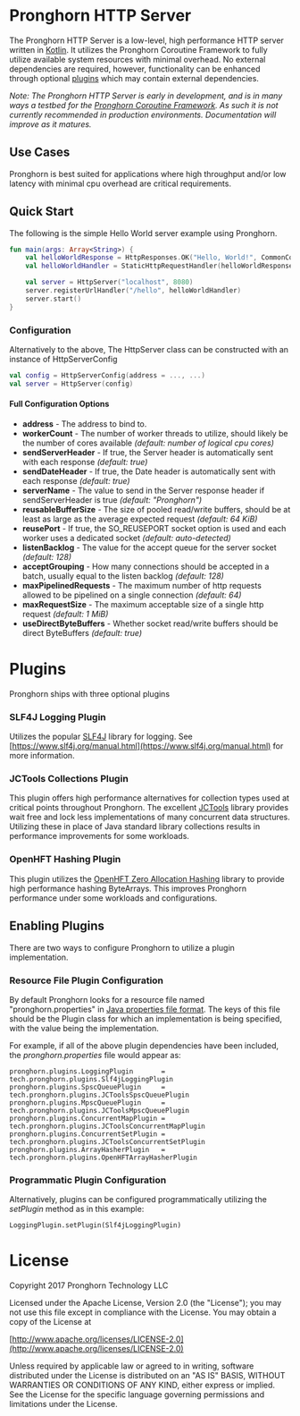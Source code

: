 # Pronghorn HTTP Server
The Pronghorn HTTP Server is a low-level, high performance HTTP server written in [Kotlin](https://kotlinlang.org/). It utilizes the Pronghorn Coroutine Framework to fully utilize available system resources with minimal overhead. No external dependencies are required, however, functionality can be enhanced through optional [plugins](#plugins) which may contain external dependencies.

_Note: The Pronghorn HTTP Server is early in development, and is in many ways a testbed for the [Pronghorn Coroutine Framework](https://github.com/pronghorn-tech/coroutines).  As such it is not currently recommended in production environments.  Documentation will improve as it matures._

## Use Cases
Pronghorn is best suited for applications where high throughput and/or low latency with minimal cpu overhead are critical requirements.

## Quick Start
The following is the simple Hello World server example using Pronghorn.

```kotlin
fun main(args: Array<String>) {
    val helloWorldResponse = HttpResponses.OK("Hello, World!", CommonContentTypes.TextPlain)
    val helloWorldHandler = StaticHttpRequestHandler(helloWorldResponse)

    val server = HttpServer("localhost", 8080)
    server.registerUrlHandler("/hello", helloWorldHandler)
    server.start()
}
```

### Configuration
Alternatively to the above, The HttpServer class can be constructed with an instance of HttpServerConfig

```kotlin
val config = HttpServerConfig(address = ..., ...)
val server = HttpServer(config)
```

#### Full Configuration Options
* __address__ - The address to bind to.
* __workerCount__ - The number of worker threads to utilize, should likely be the number of cores available _(default: number of logical cpu cores)_
* __sendServerHeader__ - If true, the Server header is automatically sent with each response _(default: true)_
* __sendDateHeader__ - If true, the Date header is automatically sent with each response _(default: true)_
* __serverName__ - The value to send in the Server response header if sendServerHeader is true _(default: "Pronghorn")_
* __reusableBufferSize__ - The size of pooled read/write buffers, should be at least as large as the average expected request _(default: 64 KiB)_
* __reusePort__ - If true, the SO_REUSEPORT socket option is used and each worker uses a dedicated socket _(default: auto-detected)_
* __listenBacklog__ - The value for the accept queue for the server socket _(default: 128)_
* __acceptGrouping__ - How many connections should be accepted in a batch, usually equal to the listen backlog _(default: 128)_
* __maxPipelinedRequests__ - The maximum number of http requests allowed to be pipelined on a single connection _(default: 64)_
* __maxRequestSize__ - The maximum acceptable size of a single http request _(default: 1 MiB)_
* __useDirectByteBuffers__ - Whether socket read/write buffers should be direct ByteBuffers _(default: true)_

# Plugins
Pronghorn ships with three optional plugins

### SLF4J Logging Plugin
Utilizes the popular [SLF4J](https://www.slf4j.org/) library for logging. See [https://www.slf4j.org/manual.html](https://www.slf4j.org/manual.html) for more information.

### JCTools Collections Plugin
This plugin offers high performance alternatives for collection types used at critical points throughout Pronghorn. The excellent [JCTools](https://github.com/JCTools/JCTools) library provides wait free and lock less implementations of many concurrent data structures. Utilizing these in place of Java standard library collections results in performance improvements for some workloads.

### OpenHFT Hashing Plugin
This plugin utilizes the [OpenHFT Zero Allocation Hashing](https://github.com/OpenHFT/Zero-Allocation-Hashing) library to provide high performance hashing ByteArrays. This improves Pronghorn performance under some workloads and configurations.

## Enabling Plugins
There are two ways to configure Pronghorn to utilize a plugin implementation.

### Resource File Plugin Configuration
By default Pronghorn looks for a resource file named "pronghorn.properties" in [Java properties file format](https://en.wikipedia.org/wiki/.properties). The keys of this file should be the Plugin class for which an implementation is being specified, with the value being the implementation.

For example, if all of the above plugin dependencies have been included, the _pronghorn.properties_ file would appear as:

    pronghorn.plugins.LoggingPlugin       = tech.pronghorn.plugins.Slf4jLoggingPlugin
    pronghorn.plugins.SpscQueuePlugin     = tech.pronghorn.plugins.JCToolsSpscQueuePlugin
    pronghorn.plugins.MpscQueuePlugin     = tech.pronghorn.plugins.JCToolsMpscQueuePlugin
    pronghorn.plugins.ConcurrentMapPlugin = tech.pronghorn.plugins.JCToolsConcurrentMapPlugin
    pronghorn.plugins.ConcurrentSetPlugin = tech.pronghorn.plugins.JCToolsConcurrentSetPlugin
    pronghorn.plugins.ArrayHasherPlugin   = tech.pronghorn.plugins.OpenHFTArrayHasherPlugin

### Programmatic Plugin Configuration
Alternatively, plugins can be configured programmatically utilizing the _setPlugin_ method as in this example:

    LoggingPlugin.setPlugin(Slf4jLoggingPlugin)

# License
Copyright 2017 Pronghorn Technology LLC

Licensed under the Apache License, Version 2.0 (the "License");
you may not use this file except in compliance with the License.
You may obtain a copy of the License at

[http://www.apache.org/licenses/LICENSE-2.0](http://www.apache.org/licenses/LICENSE-2.0)

Unless required by applicable law or agreed to in writing, software
distributed under the License is distributed on an "AS IS" BASIS,
WITHOUT WARRANTIES OR CONDITIONS OF ANY KIND, either express or implied.
See the License for the specific language governing permissions and
limitations under the License.
